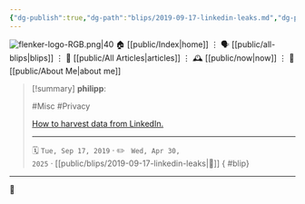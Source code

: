 ```yaml
---
{"dg-publish":true,"dg-path":"blips/2019-09-17-linkedin-leaks.md","dg-permalink":"2019/09/17/linkedin-leaks/","permalink":"/2019/09/17/linkedin-leaks/","title":"philipp @ 2019-09-17","created":"2019-09-17T00:00:00","updated":"2025-04-30T22:27:35"}
---
```



<div class="transclusion internal-embed is-loaded"><div class="markdown-embed">




![flenker-logo-RGB.png|40](/img/user/attachments/flenker-logo-RGB.png)
🏠 [[public/Index\|home]]  ⋮ 🗣️ [[public/all-blips\|blips]] ⋮  📝 [[public/All Articles\|articles]]  ⋮ 🕰️ [[public/now\|now]] ⋮ 🪪 [[public/About Me\|about me]]


</div></div>


> [!summary] **philipp**:
>
> #Misc #Privacy
>
> [How to harvest data from LinkedIn.](http://cloudinvent.com/blog/harvesting-linkedin-data-for-fun-profit/)
> - - -
>
> 🗓️ <code>Tue, Sep 17, 2019</code>  · ✏️ <code> Wed, Apr 30, 2025</code>  · [[public/blips/2019-09-17-linkedin-leaks\|🔗]]
{ #blip}


- - -

 👾
